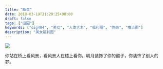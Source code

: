 ```yaml
---
title: "断章"
date: 2018-03-19T21:29:25+08:00
draft: false
tags: ["田园"]
keywords: ["dig404", "美女", "人体艺术", "福利图", "性感", "撸点图"]
description: "美女福利图"
---
```



![](/images/fd9a97cf5f05415ceec8884115fca525f8897637.jpg)

<font class="f6 mv4 dib tracked">
你站在桥上看风景，看风景人在楼上看你。明月装饰了你的窗子，你装饰了别人的梦。
</font>




